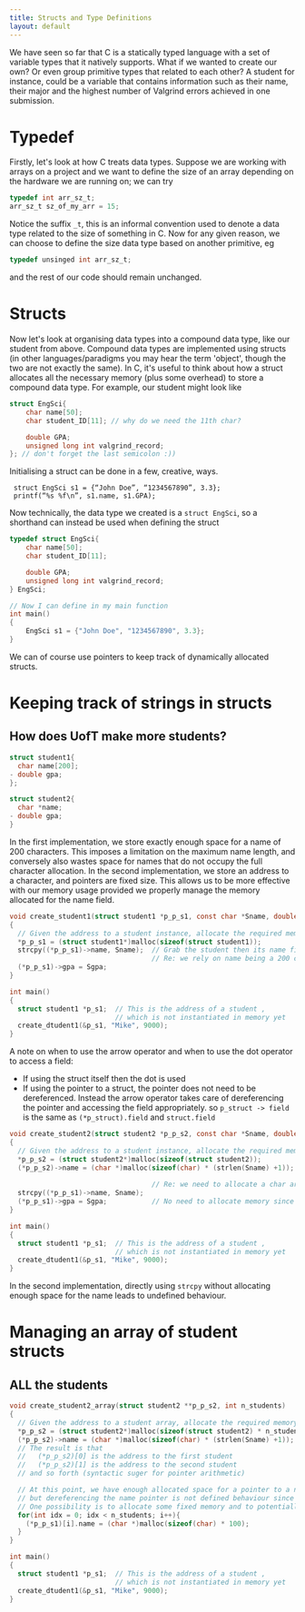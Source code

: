 ```yaml
---
title: Structs and Type Definitions
layout: default
---
```

We have seen so far that C is a statically typed language with a set of variable types that it natively supports. What if we wanted to create our own? Or even group primitive types that related to each other? A student for instance, could be a variable that contains information such as their name, their major and the highest number of Valgrind errors achieved in one submission.

# Typedef

Firstly, let's look at how C treats data types. Suppose we are working with arrays on a project and we want to define the size of an array depending on the hardware we are running on; we can try
```c
typedef int arr_sz_t;
arr_sz_t sz_of_my_arr = 15;
```
Notice the suffix `_t`, this is an informal convention used to denote a data type related to the size of something in C. Now for any given reason, we can choose to define the size data type based on another primitive, eg
```c
typedef unsinged int arr_sz_t;
```
and the rest of our code should remain unchanged. 

# Structs
Now let's look at organising data types into a compound data type, like our student from above. Compound data types are implemented using structs (in other languages/paradigms you may hear the term 'object', though the two are not exactly the same). In C, it's useful to think about how a struct allocates all the necessary memory (plus some overhead) to store a compound data type. For example, our student might look like
```c
struct EngSci{
	char name[50];
	char student_ID[11]; // why do we need the 11th char?

	double GPA;
	unsigned long int valgrind_record;
}; // don't forget the last semicolon :))
```

Initialising a struct can be done in a few, creative, ways.
```
 struct EngSci s1 = {“John Doe”, “1234567890”, 3.3};  
 printf(“%s %f\n”, s1.name, s1.GPA);
```
Now technically, the data type we created is a `struct EngSci`, so a shorthand can instead be used when defining the struct
```c
typedef struct EngSci{
	char name[50];
	char student_ID[11];

	double GPA;
	unsigned long int valgrind_record;
} EngSci; 

// Now I can define in my main function
int main()
{
	EngSci s1 = {"John Doe", "1234567890", 3.3}; 
}
```
We can of course use pointers to keep track of dynamically allocated structs.

# Keeping track of strings in structs
## How does UofT make more students?
```c
struct student1{
  char name[200];
- double gpa;
};

struct student2{
  char *name;
- double gpa;
}
```
In the first implementation, we store exactly enough space for a name of 200 characters. This imposes a limitation on the maximum name length, and conversely also wastes space for names that do not occupy the full character allocation. In the second implementation, we store an address to a character, and pointers are fixed size. This allows us to be more effective with our memory usage provided we properly manage the memory allocated for the name field.

```c
void create_student1(struct student1 *p_p_s1, const char *Sname, double Sgpa)
{
  // Given the address to a student instance, allocate the required memory
  *p_p_s1 = (struct student1*)malloc(sizeof(struct student1));
  strcpy((*p_p_s1)->name, Sname);  // Grab the student then its name field (order of operations: -> has higher precedence than *)
                                   // Re: we rely on name being a 200 char array in this implementation
  (*p_p_s1)->gpa = Sgpa;
}

int main()
{
  struct student1 *p_s1;  // This is the address of a student , 
                          // which is not instantiated in memory yet
  create_dtudent1(&p_s1, "Mike", 9000);
}
```

A note on when to use the arrow operator and when to use the dot operator to access a field:
- If using the struct itself then the dot is used 
- If using the pointer to a struct, the pointer does not need to be dereferenced. Instead the arrow operator takes care of dereferencing the pointer and accessing the field appropriately.
so `p_struct -> field` is the same as `(*p_struct).field` and `struct.field`

```c
void create_student2(struct student2 *p_p_s2, const char *Sname, double Sgpa)
{
  // Given the address to a student instance, allocate the required memory
  *p_p_s2 = (struct student2*)malloc(sizeof(struct student2));
  (*p_p_s2)->name = (char *)malloc(sizeof(char) * (strlen(Sname) +1)); // +1 for \0 
  
                                   // Re: we need to allocate a char array in this implementation
  strcpy((*p_p_s1)->name, Sname);
  (*p_p_s1)->gpa = Sgpa;           // No need to allocate memory since we already have enough space to store a double
}

int main()
{
  struct student1 *p_s1;  // This is the address of a student , 
                          // which is not instantiated in memory yet
  create_dtudent1(&p_s1, "Mike", 9000);
}
```
In the second implementation, directly using `strcpy` without allocating enough space for the name leads to undefined behaviour.

# Managing an array of student structs
## ALL the students
```c
void create_student2_array(struct student2 **p_p_s2, int n_students)
{
  // Given the address to a student array, allocate the required memory
  *p_p_s2 = (struct student2*)malloc(sizeof(struct student2) * n_students); // Allocating an array of students means allocating enough memory for n students
  (*p_p_s2)->name = (char *)malloc(sizeof(char) * (strlen(Sname) +1)); // +1 for \0 
  // The result is that 
  //   (*p_p_s2)[0] is the address to the first student
  //   (*p_p_s2)[1] is the address to the second student
  // and so forth (syntactic suger for pointer arithmetic)

  // At this point, we have enough allocated space for a pointer to a name and a gpa
  // but dereferencing the name pointer is not defined behaviour since no memory is allocated
  // One possibility is to allocate some fixed memory and to potentially change it if needed afterwards
  for(int idx = 0; idx < n_students; i++){
    (*p_p_s1)[i].name = (char *)malloc(sizeof(char) * 100);
  }
}

int main()
{ 
  struct student1 *p_s1;  // This is the address of a student , 
                          // which is not instantiated in memory yet
  create_dtudent1(&p_s1, "Mike", 9000);
}
```

